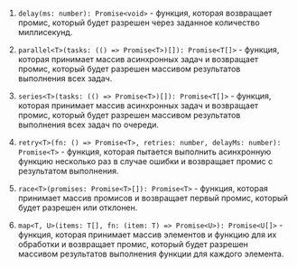 1. `delay(ms: number): Promise<void>` - функция, которая возвращает промис, который будет разрешен через заданное количество миллисекунд.

2. `parallel<T>(tasks: (() => Promise<T>)[]): Promise<T[]>` - функция, которая принимает массив асинхронных задач и возвращает промис, который будет разрешен массивом результатов выполнения всех задач.

3. `series<T>(tasks: (() => Promise<T>)[]): Promise<T[]>` - функция, которая принимает массив асинхронных задач и возвращает промис, который будет разрешен массивом результатов выполнения всех задач по очереди.

4. `retry<T>(fn: () => Promise<T>, retries: number, delayMs: number): Promise<T>` - функция, которая пытается выполнить асинхронную функцию несколько раз в случае ошибки и возвращает промис с результатом выполнения.

5. `race<T>(promises: Promise<T>[]): Promise<T>` - функция, которая принимает массив промисов и возвращает первый промис, который будет разрешен или отклонен.

6. `map<T, U>(items: T[], fn: (item: T) => Promise<U>): Promise<U[]>` - функция, которая принимает массив элементов и функцию для их обработки и возвращает промис, который будет разрешен массивом результатов выполнения функции для каждого элемента.

